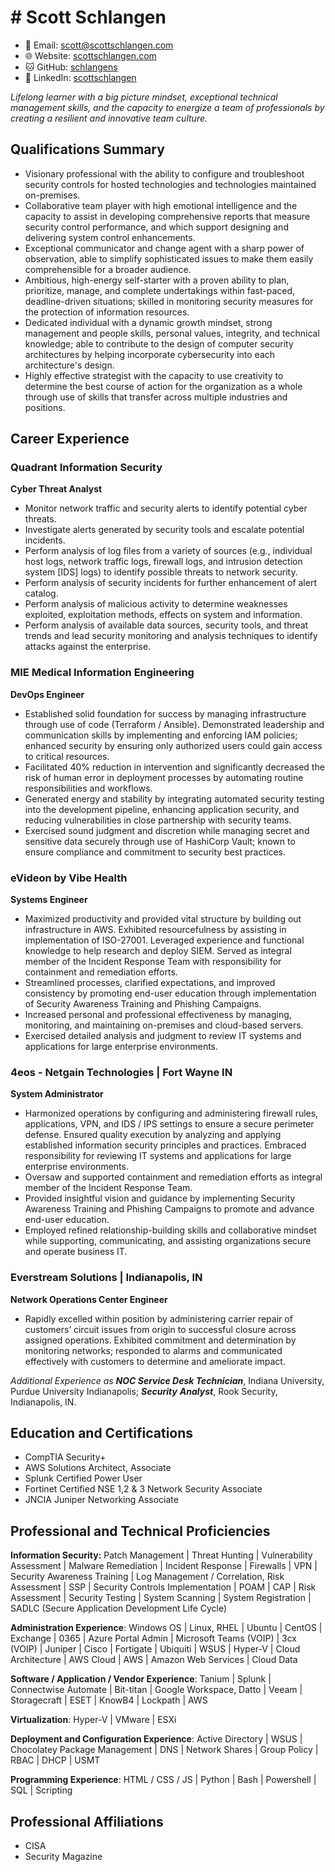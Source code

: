 # # Scott Schlangen

- 📧 Email: [scott@scottschlangen.com](mailto:scott@scottschlangen.com)
- 🌐 Website: [scottschlangen.com](http://scottschlangen.com)
- 🐱 GitHub: [schlangens](https://github.com/schlangens)
- 💼 LinkedIn: [scottschlangen](https://linkedin.com/in/scottschlangen)

_Lifelong learner with a big picture mindset, exceptional technical management skills, and the capacity to energize a team of professionals by creating a resilient and innovative team culture._

## Qualifications Summary

- Visionary professional with the ability to configure and troubleshoot security controls for hosted technologies and technologies maintained on-premises.
- Collaborative team player with high emotional intelligence and the capacity to assist in developing comprehensive reports that measure security control performance, and which support designing and delivering system control enhancements.
- Exceptional communicator and change agent with a sharp power of observation, able to simplify sophisticated issues to make them easily comprehensible for a broader audience.
- Ambitious, high-energy self-starter with a proven ability to plan, prioritize, manage, and complete undertakings within fast-paced, deadline-driven situations; skilled in monitoring security measures for the protection of information resources.
- Dedicated individual with a dynamic growth mindset, strong management and people skills, personal values, integrity, and technical knowledge; able to contribute to the design of computer security architectures by helping incorporate cybersecurity into each architecture's design.
- Highly effective strategist with the capacity to use creativity to determine the best course of action for the organization as a whole through use of skills that transfer across multiple industries and positions.

## Career Experience

### Quadrant Information Security

**Cyber Threat Analyst**

- Monitor network traffic and security alerts to identify potential cyber threats.
- Investigate alerts generated by security tools and escalate potential incidents.
- Perform analysis of log files from a variety of sources (e.g., individual host logs, network traffic logs, firewall logs, and intrusion detection system [IDS] logs) to identify possible threats to network security.
- Perform analysis of security incidents for further enhancement of alert catalog.
- Perform analysis of malicious activity to determine weaknesses exploited, exploitation methods, effects on system and information.
- Perform analysis of available data sources, security tools, and threat trends and lead security monitoring and analysis techniques to identify attacks against the enterprise.


### MIE Medical Information Engineering

**DevOps Engineer**

- Established solid foundation for success by managing infrastructure through use of code (Terraform / Ansible). Demonstrated leadership and communication skills by implementing and enforcing IAM policies; enhanced security by ensuring only authorized users could gain access to critical resources.
- Facilitated 40% reduction in intervention and significantly decreased the risk of human error in deployment processes by automating routine responsibilities and workflows.
- Generated energy and stability by integrating automated security testing into the development pipeline, enhancing application security, and reducing vulnerabilities in close partnership with security teams.
- Exercised sound judgment and discretion while managing secret and sensitive data securely through use of HashiCorp Vault; known to ensure compliance and commitment to security best practices.

### eVideon by Vibe Health

**Systems Engineer**

- Maximized productivity and provided vital structure by building out infrastructure in AWS. Exhibited resourcefulness by assisting in implementation of ISO-27001. Leveraged experience and functional knowledge to help research and deploy SIEM. Served as integral member of the Incident Response Team with responsibility for containment and remediation efforts.
- Streamlined processes, clarified expectations, and improved consistency by promoting end-user education through implementation of Security Awareness Training and Phishing Campaigns.
- Increased personal and professional effectiveness by managing, monitoring, and maintaining on-premises and cloud-based servers.
- Exercised detailed analysis and judgment to review IT systems and applications for large enterprise environments.

### 4eos - Netgain Technologies | Fort Wayne IN

**System Administrator**

- Harmonized operations by configuring and administering firewall rules, applications, VPN, and IDS / IPS settings to ensure a secure perimeter defense. Ensured quality execution by analyzing and applying established information security principles and practices. Embraced responsibility for reviewing IT systems and applications for large enterprise environments.
- Oversaw and supported containment and remediation efforts as integral member of the Incident Response Team.
- Provided insightful vision and guidance by implementing Security Awareness Training and Phishing Campaigns to promote and advance end-user education.
- Employed refined relationship-building skills and collaborative mindset while supporting, communicating, and assisting organizations secure and operate business IT.

### Everstream Solutions | Indianapolis, IN

**Network Operations Center Engineer**

- Rapidly excelled within position by administering carrier repair of customers’ circuit issues from origin to successful closure across assigned operations. Exhibited commitment and determination by monitoring networks; responded to alarms and communicated effectively with customers to determine and ameliorate impact.

_Additional Experience as_ **_NOC Service Desk Technician_**, Indiana University, Purdue University Indianapolis; **_Security_** **_Analyst_**, Rook Security, Indianapolis, IN.

## Education and Certifications

- CompTIA Security+
- AWS Solutions Architect, Associate
- Splunk Certified Power User
- Fortinet Certified NSE 1,2 & 3 Network Security Associate
- JNCIA Juniper Networking Associate

## Professional and Technical Proficiencies

**Information Security:** Patch Management | Threat Hunting | Vulnerability Assessment | Malware Remediation | Incident Response | Firewalls | VPN | Security Awareness Training | Log Management / Correlation, Risk Assessment | SSP | Security Controls Implementation | POAM | CAP | Risk Assessment | Security Testing | System Scanning | System Registration | SADLC (Secure Application Development Life Cycle)

**Administration Experience**: Windows OS | Linux, RHEL | Ubuntu | CentOS | Exchange | 0365 | Azure Portal Admin | Microsoft Teams (VOIP) | 3cx (VOIP) | Juniper | Cisco | Fortigate | Ubiquiti | WSUS | Hyper-V | Cloud Architecture | AWS Cloud | AWS | Amazon Web Services | Cloud Data

**Software / Application / Vendor Experience**: Tanium | Splunk | Connectwise Automate | Bit-titan | Google Workspace, Datto | Veeam | Storagecraft | ESET | KnowB4 | Lockpath | AWS

**Virtualization**: Hyper-V | VMware | ESXi

**Deployment and Configuration Experience**: Active Directory | WSUS | Chocolatey Package Management | DNS | Network Shares | Group Policy | RBAC | DHCP | USMT

**Programming Experience**: HTML / CSS / JS | Python | Bash | Powershell | SQL | Scripting

## Professional Affiliations

- CISA
- Security Magazine